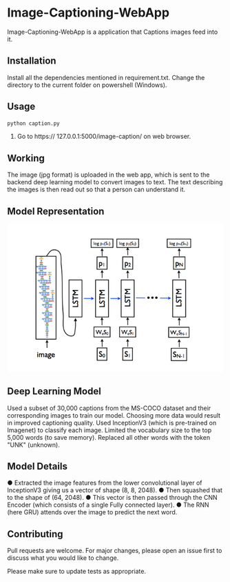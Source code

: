 # Image-Captioning-WebApp

Image-Captioning-WebApp is a application that Captions images feed into it.

## Installation

Install all the dependencies mentioned in requirement.txt.
Change the directory to the current folder on powershell (Windows).

## Usage

```bash
python caption.py
```
1. Go to https:// 127.0.0.1:5000/image-caption/ on web browser.

## Working

The image (jpg format) is uploaded in the web app, which is sent to the backend
deep learning model to convert images to text. The text describing the images is then
read out so that a person can understand it.

## Model Representation

![alt text](https://github.com/Harsh5557/Image-Captioning-WebApp/blob/master/static/img/paper.png)

## Deep Learning Model

Used a subset of 30,000 captions from the MS-COCO dataset and their
corresponding images to train our model.
Choosing more data would result in improved captioning quality.
Used InceptionV3 (which is pre-trained on Imagenet) to classify each image.
Limited the vocabulary size to the top 5,000 words (to save memory). Replaced all
other words with the token "UNK" (unknown).

## Model Details

● Extracted the image features from the lower convolutional layer of
InceptionV3 giving us a vector of shape (8, 8, 2048).
● Then squashed that to the shape of (64, 2048).
● This vector is then passed through the CNN Encoder (which consists of a single
Fully connected layer).
● The RNN (here GRU) attends over the image to predict the next word.

## Contributing
Pull requests are welcome. For major changes, please open an issue first to discuss what you would like to change.

Please make sure to update tests as appropriate.
